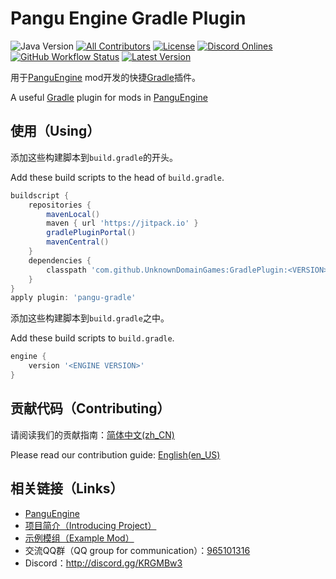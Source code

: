 # Pangu Engine Gradle Plugin

![Java Version](https://img.shields.io/badge/Java-11-blue)
[![All Contributors](https://img.shields.io/github/contributors/UnknownDomainGames/GradlePlugin)](https://github.com/UnknownDomainGames/GradlePlugin/graphs/contributors)
[![License](https://img.shields.io/github/license/UnknownDomainGames/GradlePlugin)](https://github.com/UnknownDomainGames/GradlePlugin/blob/dev/LICENSE)
[![Discord Onlines](https://img.shields.io/discord/556150394057916426)](http://discord.gg/KRGMBw3)
[![GitHub Workflow Status](https://img.shields.io/github/workflow/status/UnknownDomainGames/GradlePlugin/Build)](https://github.com/UnknownDomainGames/GradlePlugin/actions/workflows/build.yml)
[![Latest Version](https://img.shields.io/github/v/release/UnknownDomainGames/GradlePlugin?include_prereleases)](https://github.com/UnknownDomainGames/GradlePlugin/releases/latest)

用于[PanguEngine](https://github.com/UnknownDomainGames/PanguEngine) mod开发的快捷[Gradle](https://gradle.org/)插件。

A useful [Gradle](https://gradle.org/) plugin for mods in [PanguEngine](https://github.com/UnknownDomainGames/PanguEngine)

## 使用（Using）

添加这些构建脚本到`build.gradle`的开头。

Add these build scripts to the head of `build.gradle`.

```groovy
buildscript {
    repositories {
        mavenLocal()
        maven { url 'https://jitpack.io' }
        gradlePluginPortal()
        mavenCentral()
    }
    dependencies {
        classpath 'com.github.UnknownDomainGames:GradlePlugin:<VERSION>'
    }
}
apply plugin: 'pangu-gradle'
```

添加这些构建脚本到`build.gradle`之中。

Add these build scripts to `build.gradle`.

```groovy
engine {
    version '<ENGINE VERSION>'
}
```



## 贡献代码（Contributing）

请阅读我们的贡献指南：[简体中文(zh_CN)](https://github.com/UnknownDomainGames/PanguEngine/blob/dev/CONTRIBUTING.md)

Please read our contribution guide: [English(en_US)](https://github.com/UnknownDomainGames/PanguEngine/blob/dev/CONTRIBUTING_EN.md)

## 相关链接（Links）

- [PanguEngine](https://github.com/UnknownDomainGames/PanguEngine)
- [项目简介（Introducing Project）](https://github.com/UnknownDomainGames/PanguEngine/wiki/Introducing-Project)
- [示例模组（Example Mod）](https://github.com/UnknownDomainGames/ExampleMod)
- 交流QQ群（QQ group for communication）：[965101316](https://jq.qq.com/?_wv=1027&k=5exnX2o)
- Discord：http://discord.gg/KRGMBw3